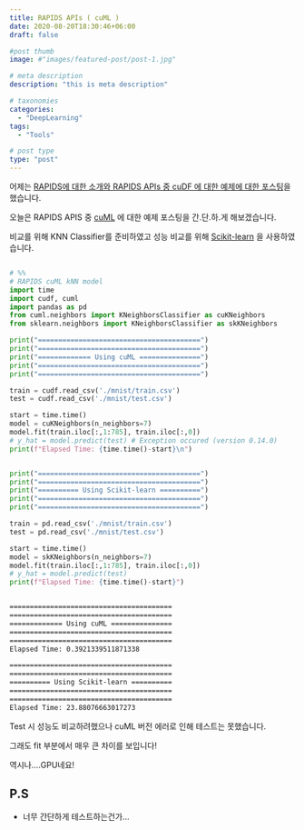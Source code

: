 ```yaml
---
title: RAPIDS APIs ( cuML )
date: 2020-08-20T18:30:46+06:00
draft: false

#post thumb
image: #"images/featured-post/post-1.jpg"

# meta description
description: "this is meta description"

# taxonomies
categories:
  - "DeepLearning"
tags:
  - "Tools"

# post type
type: "post"
---
```


어제는 [RAPIDS에 대한 소개와 RAPIDS APIs 중 cuDF 에 대한 예제에 대한 포스팅](https://jjerry-k.github.io/deeplearning/2020/08/19/rapids/)을 했습니다. 

오늘은 RAPIDS APIS 중 [cuML](https://docs.rapids.ai/api/cuml/stable/) 에 대한 예제 포스팅을 간.단.하.게 해보겠습니다.

비교를 위해 KNN Classifier를 준비하였고 성능 비교를 위해 [Scikit-learn](https://scikit-learn.org/stable/) 을 사용하였습니다. 

```python

# %%
# RAPIDS cuML kNN model
import time
import cudf, cuml
import pandas as pd
from cuml.neighbors import KNeighborsClassifier as cuKNeighbors
from sklearn.neighbors import KNeighborsClassifier as skKNeighbors

print("========================================")
print("========================================")
print("============= Using cuML ===============")
print("========================================")
print("========================================")

train = cudf.read_csv('./mnist/train.csv')
test = cudf.read_csv('./mnist/test.csv')

start = time.time()
model = cuKNeighbors(n_neighbors=7)
model.fit(train.iloc[:,1:785], train.iloc[:,0])
# y_hat = model.predict(test) # Exception occured (version 0.14.0) 
print(f"Elapsed Time: {time.time()-start}\n")


print("========================================")
print("========================================")
print("========== Using Scikit-learn ==========")
print("========================================")
print("========================================")

train = pd.read_csv('./mnist/train.csv')
test = pd.read_csv('./mnist/test.csv')

start = time.time()
model = skKNeighbors(n_neighbors=7)
model.fit(train.iloc[:,1:785], train.iloc[:,0])
# y_hat = model.predict(test)
print(f"Elapsed Time: {time.time()-start}")

```

``` bash

========================================
========================================
============= Using cuML ===============
========================================
========================================
Elapsed Time: 0.3921339511871338

========================================
========================================
========== Using Scikit-learn ==========
========================================
========================================
Elapsed Time: 23.88076663017273

```

Test 시 성능도 비교하려했으나 cuML 버전 에러로 인해 테스트는 못했습니다. 

그래도 fit 부분에서 매우 큰 차이를 보입니다!

역시나....GPU네요!


## P.S
- 너무 간단하게 테스트하는건가...
